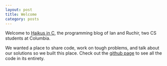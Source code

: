 ```yaml
---
layout: post
title: Welcome
category: posts
---
```


Welcome to [Haikus in C][haikus], the programming blog of Ian and Ruchir, two
CS students at Columbia.

We wanted a place to share code, work on tough problems, and talk about our solutions
so we built this place. Check out the [github page][haikus_github] to see all the code
in its entirety.

[haikus]: https://haikus-in-c.github.io
[haikus_github]: https://github.com/haikus-in-c
